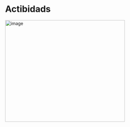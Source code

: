 # Actibidads

<img width="387" height="329" alt="image" src="https://github.com/user-attachments/assets/a4e4357c-ff54-47c6-aa30-4c2c525c509e" />

